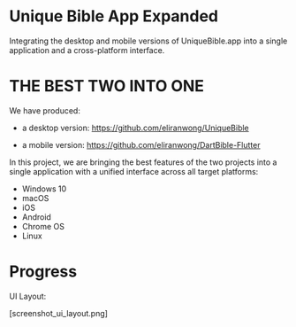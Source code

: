 # Unique Bible App Expanded
Integrating the desktop and mobile versions of UniqueBible.app into a single application and a cross-platform interface.

# THE BEST TWO INTO ONE

We have produced:

- a desktop version: https://github.com/eliranwong/UniqueBible

- a mobile version: https://github.com/eliranwong/DartBible-Flutter

In this project, we are bringing the best features of the two projects into a single application with a unified interface across all target platforms:
* Windows 10
* macOS
* iOS
* Android
* Chrome OS
* Linux

# Progress

UI Layout:

[screenshot_ui_layout.png]
